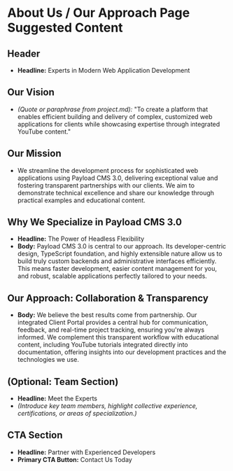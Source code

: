 # About Us / Our Approach Page Suggested Content

## Header

- **Headline:** Experts in Modern Web Application Development

## Our Vision

- _(Quote or paraphrase from project.md):_ "To create a platform that enables efficient building and delivery of complex, customized web applications for clients while showcasing expertise through integrated YouTube content."

## Our Mission

- We streamline the development process for sophisticated web applications using Payload CMS 3.0, delivering exceptional value and fostering transparent partnerships with our clients. We aim to demonstrate technical excellence and share our knowledge through practical examples and educational content.

## Why We Specialize in Payload CMS 3.0

- **Headline:** The Power of Headless Flexibility
- **Body:** Payload CMS 3.0 is central to our approach. Its developer-centric design, TypeScript foundation, and highly extensible nature allow us to build truly custom backends and administrative interfaces efficiently. This means faster development, easier content management for you, and robust, scalable applications perfectly tailored to your needs.

## Our Approach: Collaboration & Transparency

- **Body:** We believe the best results come from partnership. Our integrated Client Portal provides a central hub for communication, feedback, and real-time project tracking, ensuring you're always informed. We complement this transparent workflow with educational content, including YouTube tutorials integrated directly into documentation, offering insights into our development practices and the technologies we use.

## (Optional: Team Section)

- **Headline:** Meet the Experts
- _(Introduce key team members, highlight collective experience, certifications, or areas of specialization.)_

## CTA Section

- **Headline:** Partner with Experienced Developers
- **Primary CTA Button:** Contact Us Today
